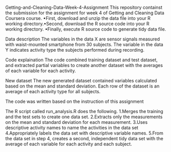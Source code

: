 Getting-and-Cleaning-Data-Week-4-Assignment
This repository containst the submission for the assignment for week 4 of Getting and Cleaning Data Coursera course.
•First, download and unzip the data file into your R working directory.•Second, download the R source code into your R working directory.
•Finally, execute R source code to generate tidy data file.

Data description
The variables in the data X are sensor signals measured with waist-mounted smartphone from 30 subjects.
The variable in the data Y indicates activity type the subjects performed during recording.

Code explaination
The code combined training dataset and test dataset, and extracted partial variables to create another dataset with the averages of each variable for each activity.

New dataset
The new generated dataset contained variables calculated based on the mean and standard deviation. 
Each row of the dataset is an average of each activity type for all subjects.

The code was written based on the instruction of this assignment

The R script called run_analysis.R does the following.
1.Merges the training and the test sets to create one data set.
2.Extracts only the measurements on the mean and standard deviation for each measurement. 
3.Uses descriptive activity names to name the activities in the data set
4.Appropriately labels the data set with descriptive variable names.
5.From the data set in step 4, creates a second, independent tidy data set with the average of each variable for each activity and each subject.

